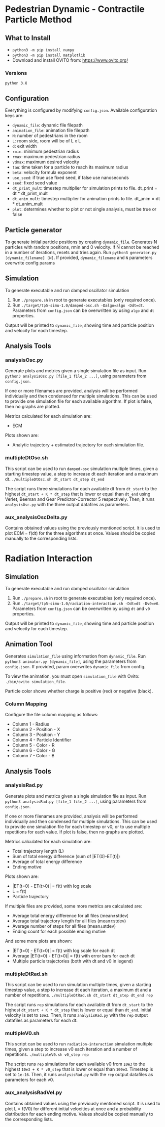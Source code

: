 # Pedestrian Dynamic - Contractile Particle Method

## What to Install
- `python3 -m pip install numpy`
- `python3 -m pip install matplotlib`
- Download and install OVITO from: https://www.ovito.org/
### Versions
`python 3.8`

## Configuration
Everything is configured by modifying `config.json`. Available configuration keys are:
   - `dynamic_file`: dynamic file filepath
   - `animation_file`: animation file filepath
   - `N`: number of pedestrians in the room
   - `L`: room side, room will be of L x L
   - `d`: exit width
   - `rmin`: minimum pedestrian radius
   - `rmax`: maximum pedestrian radius
   - `vdmax`: maximum desired velocity
   - `tau`: time taken for a particle to reach its maximum radius
   - `beta`: velocity formula exponent
   - `use_seed`: if true use fixed seed, if false use nanoseconds
   - `seed`: fixed seed value
   - `dt_print_mult`: timestep multiplier for simulation prints to file. dt_print = dt * dt_print_mult
   - `dt_anim_mult`: timestep multiplier for animation prints to file. dt_anim = dt * dt_anim_mult
   - `plot`: determines whether to plot or not single analysis, must be true or false

## Particle generator
To generate initial particle positions by creating `dynamic_file`. 
Generates N particles with random positions, rmin and 0 velocity. If N cannot be reached in a number of iterations, resets and tries again.
Run `python3 generator.py [dynamic_filename] [N]`.
If provided, `dynamic_filename` and `N` parameters overwrite config params

## Simulation
To generate executable and run damped oscillator simulation
1. Run `./prepare.sh` in root to generate executables (only required once).
2. Run `./target/tp5-simu-1.0/damped-osc.sh -Dalgo=algo -Ddt=dt`. Parameters from `config.json` can be overwritten by using `algo` and `dt` properties.

Output will be printed to `dynamic_file`, showing time and particle position and velocity for each timestep.

## Analysis Tools

### analysisOsc.py
Generate plots and metrics given a single simulation file as input.
Run `python3 analysisOsc.py [file_1 file_2 ...]`, using parameters from `config.json`.

If one or more filenames are provided, analysis will be performed individually and then condensed for multiple simulations. This can be used to provide one simulation file for each available algorithm. If plot is false, then no graphs are plotted.

Metrics calculated for each simulation are:
- ECM

Plots shown are:
- Analytic trajectory + estimated trajectory for each simulation file.

### multipleDtOsc.sh
This script can be used to run `damped-osc` simulation multiple times, given a starting timestep value, a step to increase dt each iteration and a maximum dt.
`./multipleDtOsc.sh dt_start dt_step dt_end`

The script runs three simulations for each available dt from `dt_start` to the highest `dt_start + K * dt_step` that is lower or equal than `dt_end` using Verlet, Beeman and Gear Predictor-Corrector 5 respectively. Then, it runs `analysisOsc.py` with the three output datafiles as parameters.

### aux_analysisOscDelta.py
Contains obtained values using the previously mentioned script. It is used to plot ECM = f(dt) for the three algorithms at once. Values should be copied manually to the corresponding lists.

# Radiation Interaction

## Simulation
To generate executable and run damped oscillator simulation
1. Run `./prepare.sh` in root to generate executables (only required once).
2. Run `./target/tp5-simu-1.0/radiation-interaction.sh -Ddt=dt -Dv0=v0`. Parameters from `config.json` can be overwritten by using `dt` and `v0` properties.

Output will be printed to `dynamic_file`, showing time and particle position and velocity for each timestep.

## Animation Tool
Generates `simulation_file` using information from `dynamic_file`.
Run `python3 animator.py [dynamic_file]`, using the parameters from `config.json`. If provided, param overwrites `dynamic_file` from config.

To view the animation, you must open `simulation_file` with Ovito:
`./bin/ovito simulation_file`. 

Particle color shows whether charge is positive (red) or negative (black).

### Column Mapping 
Configure the file column mapping as follows:
   - Column 1 - Radius
   - Column 2 - Position - X
   - Column 3 - Position - Y
   - Column 4 - Particle Identifier
   - Column 5 - Color - R
   - Column 6 - Color - G
   - Column 7 - Color - B

## Analysis Tools

### analysisRad.py
Generate plots and metrics given a single simulation file as input.
Run `python3 analysisRad.py [file_1 file_2 ...]`, using parameters from `config.json`.

If one or more filenames are provided, analysis will be performed individually and then condensed for multiple simulations. This can be used to provide one simulation file for each timestep or v0, or to use multiple repetitions for each value. If plot is false, then no graphs are plotted.

Metrics calculated for each simulation are:
- Total trajectory length (L)
- Sum of total energy difference (sum of |ET(0)-ET(t)|)
- Average of total energy difference
- Ending motive

Plots shown are:
- |ET(t=0) - ET(t>0)| = f(t) with log scale
- L = f(t)
- Particle trajectory

If multiple files are provided, some more metrics are calculated are:
- Average total energy difference for all files (mean±stdev)
- Average total trajectory length for all files (mean±stdev)
- Average number of steps for all files (mean±stdev)
- Ending count for each possible ending motive

And some more plots are shown:
- |ET(t=0) - ET(t>0)| = f(t) with log scale for each dt
- Average |ET(t=0) - ET(t>0)| = f(t) with error bars for each dt
- Multiple particle trajectories (both with dt and v0 in legend)

### multipleDtRad.sh
This script can be used to run simulation multiple times, given a starting timestep value, a step to increase dt each iteration, a maximum dt and a number of repetitions.
`./multipleDtRad.sh dt_start dt_step dt_end rep`

The script runs `rep` simulations for each available dt from `dt_start` to the highest `dt_start + K * dt_step` that is lower or equal than `dt_end`. Initial velocity is set to `10e3`. Then, it runs `analysisRad.py` with the `rep` output datafiles as parameters for each dt.

### multipleV0.sh
This script can be used to run `radiation-interaction` simulation multiple times, given a step to increase v0 each iteration and a number of repetitions.
`./multipleV0.sh v0_step rep`

The script runs `rep` simulations for each available v0 from `10e3` to the highest `10e3 + K * v0_step` that is lower or equal than `100e3`. Timestep is set to `1e-16`. Then, it runs `analysisRad.py` with the `rep` output datafiles as parameters for each v0.

### aux_analysisRadVel.py
Contains obtained values using the previously mentioned script. It is used to plot L = f(V0) for different initial velocities at once and a probability distribution for each ending motive. Values should be copied manually to the corresponding lists.